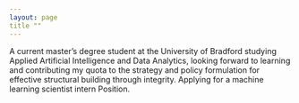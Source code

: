 ```yaml
---
layout: page
title ""
---
```


  A current master’s degree student at the University of Bradford studying Applied Artificial Intelligence and Data Analytics, 
  looking forward to learning and contributing my quota to the strategy and policy formulation for effective structural building through integrity. 
  Applying for a machine learning scientist intern Position.
